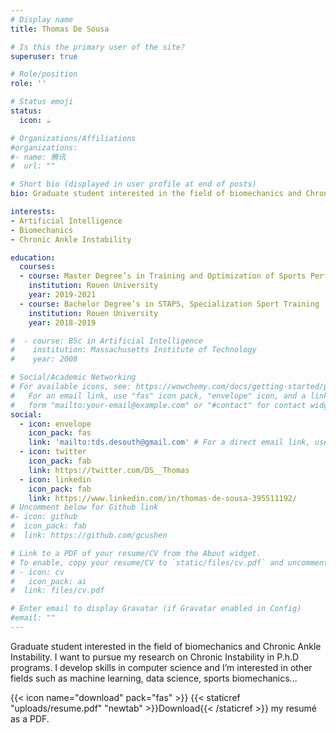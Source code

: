 ```yaml
---
# Display name
title: Thomas De Sousa

# Is this the primary user of the site?
superuser: true

# Role/position
role: ''

# Status emoji
status:
  icon: ☕️

# Organizations/Affiliations
#organizations:
#- name: 腾讯
#  url: ""

# Short bio (displayed in user profile at end of posts)
bio: Graduate student interested in the field of biomechanics and Chronic Ankle Instability. I want to pursue my research on Chronic Instability in P.h.D programs.

interests:
- Artificial Intelligence
- Biomechanics
- Chronic Ankle Instability

education:
  courses:
  - course: Master Degree’s in Training and Optimization of Sports Performance
    institution: Rouen University
    year: 2019-2021
  - course: Bachelor Degree’s in STAPS, Specialization Sport Training
    institution: Rouen University
    year: 2018-2019

#  - course: BSc in Artificial Intelligence
#    institution: Massachusetts Institute of Technology
#    year: 2008

# Social/Academic Networking
# For available icons, see: https://wowchemy.com/docs/getting-started/page-builder/#icons
#   For an email link, use "fas" icon pack, "envelope" icon, and a link in the
#   form "mailto:your-email@example.com" or "#contact" for contact widget.
social:
  - icon: envelope
    icon_pack: fas
    link: 'mailto:tds.desouth@gmail.com' # For a direct email link, use "mailto:test@example.org".
  - icon: twitter
    icon_pack: fab
    link: https://twitter.com/DS__Thomas
  - icon: linkedin
    icon_pack: fab
    link: https://www.linkedin.com/in/thomas-de-sousa-395511192/
# Uncomment below for Github link
#- icon: github
#  icon_pack: fab
#  link: https://github.com/gcushen

# Link to a PDF of your resume/CV from the About widget.
# To enable, copy your resume/CV to `static/files/cv.pdf` and uncomment the lines below.
# - icon: cv
#   icon_pack: ai
#  link: files/cv.pdf

# Enter email to display Gravatar (if Gravatar enabled in Config)
#email: ""
---
```


Graduate student interested in the field of biomechanics and Chronic Ankle Instability.
I want to pursue my research on Chronic Instability in P.h.D programs.
I develop skills in computer science and I’m interested in other fields such as machine
learning, data science, sports biomechanics...


{{< icon name="download" pack="fas" >}} {{< staticref "uploads/resume.pdf" "newtab" >}}Download{{< /staticref >}} my resumé as a PDF.
